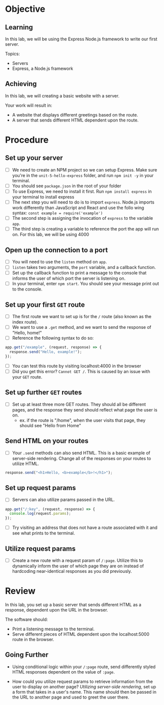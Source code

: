 # Objective

## Learning

In this lab, we will be using the Express Node.js framework to write our first server.

Topics:

- Servers
- Express, a Node.js framework

## Achieving

In this lab, we will creating a basic website with a server.

Your work will result in:

- A website that displays different greetings based on the route.
- A server that sends different HTML dependent upon the route.

# Procedure

## Set up your server

- [ ] We need to create an NPM project so we can setup Express. Make sure you're in the `unit-5-hello-express` folder, and run `npm init -y` in your terminal.
- [ ] You should see `package.json` in the root of your folder
- [ ] To use Express, we need to install it first. Run `npm install express` in your terminal to install express
- [ ] The next step you will need to do is to import `express`. Node.js imports work differently than JavaScript and React and use the follo wing syntax:
      `const example = require('example')`
- [ ] The second step is assigning the invocation of `express` to the variable `app`.
- [ ] The third step is creating a variable to reference the port the app will run on. For this lab, we will be using 4000

## Open up the connection to a port

- [ ] You will need to use the `listen` method on `app`.
- [ ] `listen` takes two arguments, the `port` variable, and a callback function.
- [ ] Set up the callback function to print a message to the console that informs the user of which port the server is listening on.
- [ ] In your terminal, enter `npm start`. You should see your message print out to the console.

## Set up your first `GET` route

- [ ] The first route we want to set up is for the `/` route (also known as the index route).
- [ ] We want to use a `.get` method, and we want to send the response of "Hello, home!"
- [ ] Reference the following syntax to do so:

```js
app.get("/example", (request, response) => {
  response.send("Hello, example!");
});
```

- [ ] You can test this route by visiting localhost:4000 in the browser
- [ ] Did you get this error? `Cannot GET /`. This is caused by an issue with your `GET` route.

## Set up further `GET` routes

- [ ] Set up at least three more GET routes. They should all be different pages, and the response they send should reflect what page the user is on.
  - ex. if the route is "/home", when the user visits that page, they should see "Hello from Home"

## Send HTML on your routes

- [ ] Your `.send` methods can also send HTML. This is a basic example of server-side rendering. Change all of the responses on your routes to utilize HTML.

```js
response.send("<h1>Hello, <b>example</b>!</h1>");
```

## Set up request params

- [ ] Servers can also utilize params passed in the URL.

```js
app.get("/:key", (request, response) => {
  console.log(request.params);
});
```

- [ ] Try visiting an address that does not have a route associated with it and see what prints to the terminal.

## Utilize request params

- [ ] Create a new route with a request param of `/:page`. Utilize this to dynamically inform the user of which page they are on instead of hardcoding near-identical responses as you did previously.

# Review

In this lab, you set up a basic server that sends different HTML as a response, dependent upon the URL in the browser.

The software should:

- Print a listening message to the terminal.
- Serve different pieces of HTML dependent upon the localhost:5000 route in the browser.

## Going Further

- Using conditional logic within your `/:page` route, send differently styled HTML responses dependent on the value of `:page`.

- How could you utilize request params to retrieve information from the user to display on another page? _Utilizing server-side rendering_, set up a form that takes in a user's name. This name should then be passed in the URL to another page and used to greet the user there.
